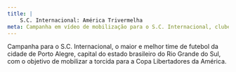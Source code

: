 ```yaml
---
title: |
    S.C. Internacional: América Trivermelha
meta: Campanha em vídeo de mobilização para o S.C. Internacional, clube de futebol.
---
```

Campanha para o S.C. Internacional, o maior e melhor time de futebol da cidade de Porto Alegre, capital do estado brasileiro do Rio Grande do Sul, com o objetivo de mobilizar a torcida para a Copa Libertadores da América.